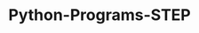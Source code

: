 # Python-Programs-STEP
        
   
                  
                              
                            
                                     
              
     
